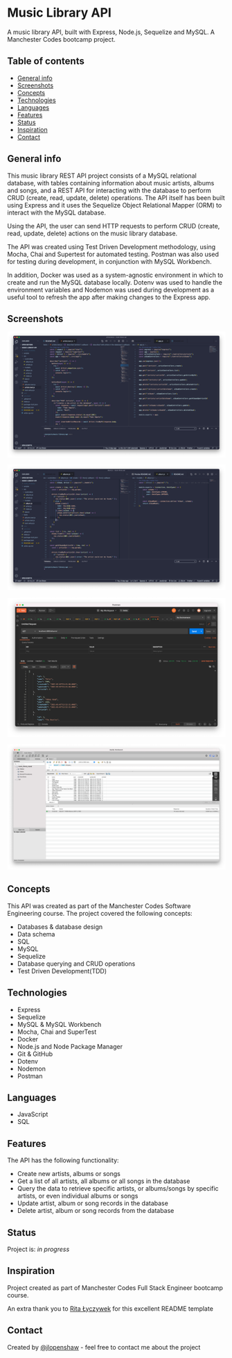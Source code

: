 # Music Library API

A music library API, built with Express, Node.js, Sequelize and MySQL. A Manchester Codes bootcamp project.

## Table of contents

- [General info](#general-info)
- [Screenshots](#screenshots)
- [Concepts](#concepts)
- [Technologies](#technologies)
- [Languages](#languages)
- [Features](#features)
- [Status](#status)
- [Inspiration](#inspiration)
- [Contact](#contact)

## General info

This music library REST API project consists of a MySQL relational database, with tables containing information about music artists, albums and songs, and a REST API for interacting with the database to perform CRUD (create, read, update, delete) operations. The API itself has been built using Express and it uses the Sequelize Object Relational Mapper (ORM) to interact with the MySQL database.

Using the API, the user can send HTTP requests to perform CRUD (create, read, update, delete) actions on the music library database.

The API was created using Test Driven Development methodology, using Mocha, Chai and Supertest for automated testing. Postman was also used for testing during development, in conjunction with MySQL Workbench.

In addition, Docker was used as a system-agnostic environment in which to create and run the MySQL database locally. Dotenv was used to handle the environment variables and Nodemon was used during development as a useful tool to refresh the app after making changes to the Express app.

## Screenshots

![Express app code screenshot](images/express-app-screenshot.png)

![Albums screenshot](images/album-model-controllers-screenshot.png)

![Postman screenshot](images/postman-screenshot.png)

![MySQL Workbench screenshot](images/mysql-workbench-screenshot.png)

## Concepts

This API was created as part of the Manchester Codes Software Engineering course. The project covered the following concepts:

- Databases & database design
- Data schema
- SQL
- MySQL
- Sequelize
- Database querying and CRUD operations
- Test Driven Development(TDD)

## Technologies

- Express
- Sequelize
- MySQL & MySQL Workbench
- Mocha, Chai and SuperTest
- Docker
- Node.js and Node Package Manager
- Git & GitHub
- Dotenv
- Nodemon
- Postman

## Languages

- JavaScript
- SQL

## Features

The API has the following functionality:

- Create new artists, albums or songs
- Get a list of all artists, all albums or all songs in the database
- Query the data to retrieve specific artists, or albums/songs by specific artists, or even individual albums or songs
- Update artist, album or song records in the database
- Delete artist, album or song records from the database

## Status

Project is: _in progress_

## Inspiration

Project created as part of Manchester Codes Full Stack Engineer bootcamp course.

An extra thank you to [Rita Łyczywek](https://www.flynerd.pl/) for this excellent README template

## Contact

Created by [@jlopenshaw](https://twitter.com/Jlopenshaw) - feel free to contact me about the project
